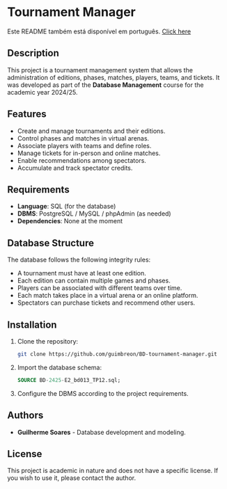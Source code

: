 # Tournament Manager

Este README também está disponível em português. [Click here](README-PT.md)

## Description

This project is a tournament management system that allows the administration of editions, phases, matches, players, teams, and tickets. It was developed as part of the **Database Management** course for the academic year 2024/25.

## Features

- Create and manage tournaments and their editions.
- Control phases and matches in virtual arenas.
- Associate players with teams and define roles.
- Manage tickets for in-person and online matches.
- Enable recommendations among spectators.
- Accumulate and track spectator credits.

## Requirements

- **Language**: SQL (for the database)
- **DBMS**: PostgreSQL / MySQL / phpAdmin (as needed)
- **Dependencies**: None at the moment

## Database Structure

The database follows the following integrity rules:

- A tournament must have at least one edition.
- Each edition can contain multiple games and phases.
- Players can be associated with different teams over time.
- Each match takes place in a virtual arena or an online platform.
- Spectators can purchase tickets and recommend other users.

## Installation

1. Clone the repository:
   ```bash
   git clone https://github.com/guimbreon/BD-tournament-manager.git
   ```
2. Import the database schema:
   ```sql
   SOURCE BD-2425-E2_bd013_TP12.sql;
   ```
3. Configure the DBMS according to the project requirements.

## Authors

- **Guilherme Soares** - Database development and modeling.

## License

This project is academic in nature and does not have a specific license. If you wish to use it, please contact the author.
